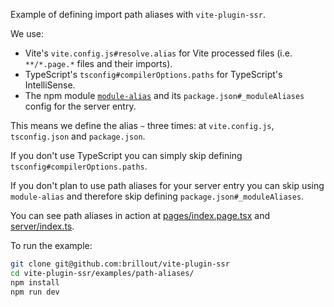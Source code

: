Example of defining import path aliases with `vite-plugin-ssr`.

We use:
 - Vite's `vite.config.js#resolve.alias` for Vite processed files (i.e. `**/*.page.*` files and their imports).
 - TypeScript's `tsconfig#compilerOptions.paths` for TypeScript's IntelliSense.
 - The npm module [`module-alias`](https://github.com/ilearnio/module-alias) and its `package.json#_moduleAliases` config for the server entry.

This means we define the alias `~` three times: at `vite.config.js`, `tsconfig.json` and `package.json`.

If you don't use TypeScript you can simply skip defining `tsconfig#compilerOptions.paths`.

If you don't plan to use path aliases for your server entry you can skip using `module-alias` and therefore skip defining `package.json#_moduleAliases`.

You can see path aliases in action at
[pages/index.page.tsx](pages/index.page.tsx) and
[server/index.ts](server/index.ts).

To run the example:

```bash
git clone git@github.com:brillout/vite-plugin-ssr
cd vite-plugin-ssr/examples/path-aliases/
npm install
npm run dev
```
